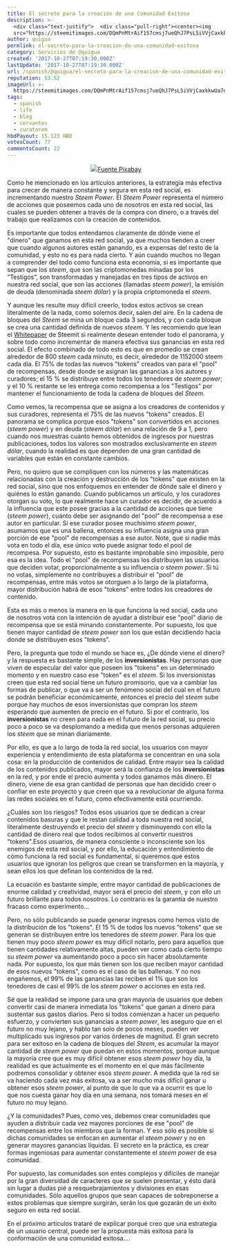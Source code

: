```yaml
---
title: El secreto para la creación de una Comunidad Exitosa
description: >-
  <div class="text-justify">  <div class="pull-right"><center><img
  src="https://steemitimages.com/DQmPnMtrAif157cmsj7ueQhJ7PsL5iVVjCaxkkwUa7oxKU7/image....
author: quigua
permlink: el-secreto-para-la-creacion-de-una-comunidad-exitosa
category: Servicios de @quigua
created: '2017-10-27T07:19:30.000Z'
lastUpdate: '2017-10-27T07:19:30.000Z'
url: /spanish/@quigua/el-secreto-para-la-creacion-de-una-comunidad-exitosa
reputation: 53.52
imageUrl: >-
  https://steemitimages.com/DQmPnMtrAif157cmsj7ueQhJ7PsL5iVVjCaxkkwUa7oxKU7/image.png
tags:
  - spanish
  - life
  - blog
  - cervantes
  - curatorem
hbdPayout: 15.123 HBD
votesCount: 77
commentsCount: 22
---
```


<div class="text-justify">

<div class="pull-right"><center><img src="https://steemitimages.com/DQmPnMtrAif157cmsj7ueQhJ7PsL5iVVjCaxkkwUa7oxKU7/image.png"/><a href="https://pixabay.com/es/multitud-humanos-siluetas-2045498/">Fuente Pixabay</a></center></div>

Como he mencionado en los artículos anteriores, la estrategia más efectiva para crecer de manera constante y segura en esta red social, es incrementando nuestro *Steem Power*. El *Steem Power* representa el número de acciones que poseemos cada uno de nosotros en esta red social, las cuales se pueden obtener a través de la compra con dinero, o a través del trabajo que realizamos con la creación de contenidos. 

Es importante que todos entendamos claramente de dónde viene el "dinero" que ganamos en esta red social, ya que muchos tienden a creer que cuando algunos autores están ganando, es a expensas del resto de la comunidad, y esto no es para nada cierto. Y aún cuando muchos no llegan a comprender del todo como funciona esta economía, si es importante que sepan que los *steem*, que son las criptomonedas  minadas por los “Testigos”, son transformadas y manejadas en tres tipos de activos en nuestra red social, que son las acciones (llamadas *steem power*), la emisión de deuda (denominada *steem dólar*) y la propia criptomoneda el *steem*.

Y aunque les resulte muy difícil creerlo, todos estos activos se crean literalmente de la nada, como solemos decir, salen del aire. En la cadena de bloques del *Steem* se mina un bloque cada 3 segundos, y con cada bloque se crea una cantidad definida de nuevos *steem*. Y les recomiendo que lean el [Whitepaper](https://steem.io/SteemWhitePaper.pdf) de Steemit si realmente desean entender todo el panorama, y sobre todo como incrementar de manera efectiva sus ganancias en esta red social. El efecto combinado de todo esto es que en promedio se crean alrededor de 800 *steem* cada minuto, es decir, alrededor de 1152000 steem cada día. El 75% de todas las nuevos "tokens" creados van para el "pool" de recompensas, desde donde se asignan las ganancias a los autores y curadores; el 15 % se distribuye entre todos los tenedores de *steem power*; y el 10 % restante se les entrega como recompensa a los "Testigos" por mantener el funcionamiento de toda la cadena de bloques del *Steem*.

Como vemos, la recompensa que se asigna a los creadores de contenidos y sus curadores, representa el 75% de las nuevos "tokens" creados. El panorama se complica porque esos "tokens" son convertidos en acciones (*steem power*) y en deuda (*steem dólar*) en una relación de 9 a 1, pero cuando nos muestras cuánto hemos obtenidos de ingresos por nuestras publicaciones, todos los valores son mostrados exclusivamente en *steem dólar*, cuando la realidad es que dependen de una gran cantidad de variables que están en constante cambios. 

Pero, no quiero que se compliquen con los números y las matemáticas relacionadas con la creación y destrucción de los "tokens" que existen en la red social, sino que nos enfoquemos en entender de dónde sale el dinero y quiénes lo están ganando. Cuando publicamos un artículo, y los curadores otorgan su voto, lo que realmente hace un curador es decidir, de acuerdo a la influencia que este posee gracias a la cantidad de acciones que tiene (*steem power*), cuánto debe ser asignando del "pool" de recompensa a ese autor en particular. Si ese curador posee muchísimo *steem power*, asumamos que es una ballena, entonces su influencia asigna una gran porción de ese "pool" de recompensas a ese autor. Note, que si nadie más vota en todo el día, ese único voto puede asignar todo el pool de recompesa. Por supuesto, esto es bastante improbable sino imposible, pero esa es la idea. Todo el "pool" de recompensas los distribuyen las usuarios que deciden votar, proporcionalmente a su influencia o *steem power*. Si tú no votas, simplemente no contribuyes a distribuir el "pool" de recompensas, entre más votos se otorguen a lo largo de la plataforma, mayor distribución habrá de esos "tokens" entre todos los creadores de contenido. 

Esta es más o menos la manera en la que funciona la red social, cada uno de nosotros vota con la intención de ayudar a distribuir ese "pool" diario de recompensa que se está minando constantemente. Por supuesto, los que tienen mayor cantidad de *steem power* son los que están decidiendo hacia donde se distribuyen esos "tokens".

Pero, la pregunta que todo el mundo se hace es, ¿De dónde viene el dinero? y la respuesta es bastante simple, de los **inversionistas**. Hay personas que viven de especular del valor que poseen los "tokens" en un determinado momento y en nuestro caso ese "token" es el *steem*. Si los inversionistas creen que esta red social tiene un futuro promisorio, que va a cambiar las formas de publicar, o que va a ser un fenómeno social del cual en el futuro se podrán beneficiar económicamente, entonces el precio del *steem* sube porque hay muchos de esos inversionistas que compran los *steem* esperando que aumenten de precio en el futuro. Si por el contrario, los **inversionistas** no creen para nada en el futuro de la red social, su precio poco a poco se va desplomando a medida que menos personas adquieren los *steem* que se minan diariamente. 

Por ello, es que a lo largo de toda la red social, los usuarios con mayor experiencia y entendimiento de esta plataforma se concentran en una sola cosa: en la producción de contenidos de calidad. Entre mayor sea la calidad de los contenidos publicados, mayor será la confianza de los **inversionistas** en la red, y por ende el precio aumenta y todos ganamos más dinero. El dinero, viene de esa gran cantidad de personas que han decidido creer o confiar en este proyecto y que creen que va a revolucionar de alguna forma las redes sociales en el futuro, como efectivamente está ocurriendo. 

¿Cuáles son los riesgos? Todos esos usuarios que se dedican a crear contenidos basuras y que le restan calidad a toda nuestra red social, literalmente destruyendo el precio del *steem* y disminuyendo con ello la cantidad de dinero real que todos recibimos al convertir nuestros "tokens".Esos usuarios, de manera consciente o inconsciente son los enemigos de esta red social, y por ello, la educación y entendimiento de cómo funciona la red social es fundamental, si queremos que estos usuarios que ignoran los peligros que crean se transformen en la mayoría, y sean ellos los que definan los contenidos de la red. 

La ecuación es bastante simple, entre mayor cantidad de publicaciones de enorme calidad y creatividad, mayor será el precio del *steem*, y con ello un futuro brillante para todos nosotros. Lo contrario es la garantía de nuestro fracaso como experimento...

Pero, no sólo publicando se puede generar ingresos como hemos visto de la distribución de los "tokens". El 15 % de todos los nuevos "tokens" que se generan se distribuyen entre los tenedores de *steem power*. Para los que tienen muy poco *steem power* es muy difícil notarlo, pero para aquellos que tienen cantidades relativamente altas, pueden ver como cada cierto tiempo su *steem power* va aumentando poco a poco sin hacer absolutamente nada. Por supuesto, los que más tienen son los que reciben mayor cantidad de esos nuevos "tokens", como es el caso de las ballenas. Y no nos engañemos, el 99% de las ganancias las reciben el 1% que son los tenedores de casi el 99% de los *steem power* o acciones en esta red. 

Sé que la realidad se impone para una gran mayoría de usuarios que deben convertir casi de manera inmediata los "tokens" que ganan a dinero para sustentar sus gastos diarios. Pero si todos comienzan a hacer un pequeño esfuerzo, y convierten sus ganancias a *steem power*, les aseguro que en el futuro no muy lejano, y hablo tan solo de pocos meses, pueden ver multiplicado sus ingresos por varios órdenes de magnitud. El gran secreto para ser exitoso en la cadena de bloques del *Steem*, es acumular la mayor cantidad de *steem power* que puedan en estos momentos, porque aunque la mayoría cree que es muy difícil obtener esos *steem power* hoy día, la realidad es que actualmente es el momento en el que más fácilmente podremos consolidar y obtener esos *steem power*. A medida que la red se va haciendo cada vez más exitosa, va a ser mucho más difícil ganar u obtener esos *steem power*, al punto de que lo que va a ocurrir es que lo que nos cuesta ganar hoy día en una semana, nos tomará meses en el futuro no muy lejano. 

¿Y la comunidades? Pues, como ves, debemos crear comunidades que ayuden a distribuir cada vez mayores porciones de ese "pool" de recompensas entre los miembros que la forman. Y eso sólo es posible si dichas comunidades se enfocan en aumentar el *steem power* y no en generar mayores ganancias líquidas. El secreto en la práctica, es crear formas ingeniosas para aumentar constantemente el *steem power* de esa comunidad.

Por supuesto, las comunidades son entes complejos y difíciles de manejar por la gran diversidad de caracteres que se suelen presentar, y ésto dará sin lugar a dudas pié a resquebrajamientos y divisiones en esas comunidades. Sólo aquellos grupos que sean capaces de sobreponerse a estos problemas que siempre surgirán, serán los que gozarán de un éxito seguro en esta red social.

En el próximo artículos trataré de explicar porqué creo que una estrategia de un usuario central, puede ser la propuesta más exitosa para la conformación de una comunidad exitosa....

</div>
